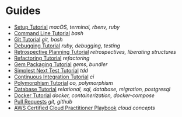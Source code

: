 # Guides

* [Setup Tutorial](./00-Setup/) _macOS, terminal, rbenv, ruby_
* [Command Line Tutorial](./01-Command-Line/) _bash_
* [Git Tutorial](./02-Git/) _git, bash_
* [Debugging Tutorial](./03-Debugging/) _ruby, debugging, testing_
* [Retrospective Planning Tutorial](./04-Retrospective-Planning/) _retrospectives, liberating structures_
* [Refactoring Tutorial](./05-Refactoring/) _refactoring_
* [Gem Packaging Tutorial](./06-Gem-Packaging/) _gems_, _bundler_
* [Simplest Next Test Tutorial](./07-Simplest-Next-Test/) _tdd_
* [Continuous Integration Tutorial](./08-Continuous-Integration/) _ci_  
* [Polymorphism Tutorial](./09-Polymorphism/) _oo, polymorphism_
* [Database Tutorial](./10-Database/) _relational, sql, database, migration, postgresql_
* [Docker Tutorial](./11-Docker/) _docker, containerization, docker-compose_
* [Pull Requests](./12-Pull-Requests/) _git, github_
* [AWS Certified Cloud Practitioner Playbook](./aws/cloud-practitioner/) _cloud concepts_
